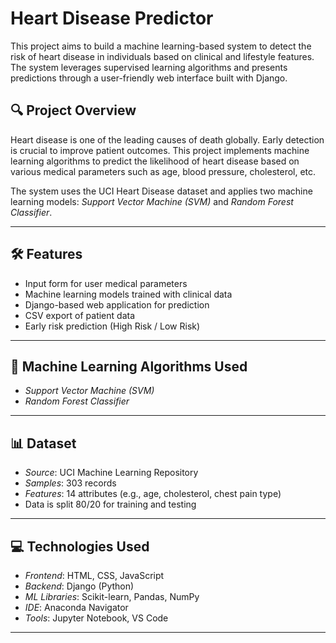 # Heart Disease Predictor

This project aims to build a machine learning-based system to detect the risk of heart disease in individuals based on clinical and lifestyle features. The system leverages supervised learning algorithms and presents predictions through a user-friendly web interface built with Django.

## 🔍 Project Overview

Heart disease is one of the leading causes of death globally. Early detection is crucial to improve patient outcomes. This project implements machine learning algorithms to predict the likelihood of heart disease based on various medical parameters such as age, blood pressure, cholesterol, etc.

The system uses the UCI Heart Disease dataset and applies two machine learning models: *Support Vector Machine (SVM)* and *Random Forest Classifier*.

---

## 🛠 Features

- Input form for user medical parameters
- Machine learning models trained with clinical data
- Django-based web application for prediction
- CSV export of patient data
- Early risk prediction (High Risk / Low Risk)

---

## 🧠 Machine Learning Algorithms Used

- *Support Vector Machine (SVM)*
- *Random Forest Classifier*

---

## 📊 Dataset

- *Source*: UCI Machine Learning Repository
- *Samples*: 303 records
- *Features*: 14 attributes (e.g., age, cholesterol, chest pain type)
- Data is split 80/20 for training and testing

---

## 💻 Technologies Used

- *Frontend*: HTML, CSS, JavaScript
- *Backend*: Django (Python)
- *ML Libraries*: Scikit-learn, Pandas, NumPy
- *IDE*: Anaconda Navigator
- *Tools*: Jupyter Notebook, VS Code

---
